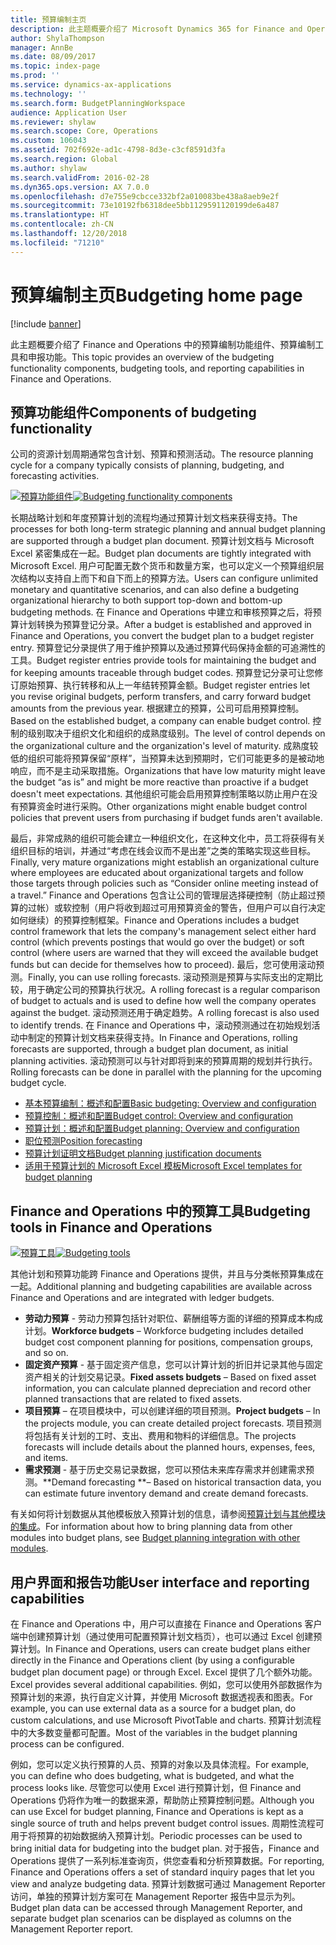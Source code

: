 ```yaml
---
title: 预算编制主页
description: 此主题概要介绍了 Microsoft Dynamics 365 for Finance and Operations 中的预算编制功能组件、预算编制工具和申报功能。
author: ShylaThompson
manager: AnnBe
ms.date: 08/09/2017
ms.topic: index-page
ms.prod: ''
ms.service: dynamics-ax-applications
ms.technology: ''
ms.search.form: BudgetPlanningWorkspace
audience: Application User
ms.reviewer: shylaw
ms.search.scope: Core, Operations
ms.custom: 106043
ms.assetid: 702f692e-ad1c-4798-8d3e-c3cf8591d3fa
ms.search.region: Global
ms.author: shylaw
ms.search.validFrom: 2016-02-28
ms.dyn365.ops.version: AX 7.0.0
ms.openlocfilehash: d7e755e9cbcce332bf2a010083be438a8aeb9e2f
ms.sourcegitcommit: 73e10192fb6318dee5bb1129591120199de6a487
ms.translationtype: HT
ms.contentlocale: zh-CN
ms.lasthandoff: 12/20/2018
ms.locfileid: "71210"
---
```

# <a name="budgeting-home-page"></a><span data-ttu-id="feb5b-103">预算编制主页</span><span class="sxs-lookup"><span data-stu-id="feb5b-103">Budgeting home page</span></span>

[!include [banner](../includes/banner.md)]

<span data-ttu-id="feb5b-104">此主题概要介绍了 Finance and Operations 中的预算编制功能组件、预算编制工具和申报功能。</span><span class="sxs-lookup"><span data-stu-id="feb5b-104">This topic provides an overview of the budgeting functionality components, budgeting tools, and reporting capabilities in Finance and Operations.</span></span> 

<a name="components-of-budgeting-functionality"></a><span data-ttu-id="feb5b-105">预算功能组件</span><span class="sxs-lookup"><span data-stu-id="feb5b-105">Components of budgeting functionality</span></span>
-------------------------------------

<span data-ttu-id="feb5b-106">公司的资源计划周期通常包含计划、预算和预测活动。</span><span class="sxs-lookup"><span data-stu-id="feb5b-106">The resource planning cycle for a company typically consists of planning, budgeting, and forecasting activities.</span></span>

<span data-ttu-id="feb5b-107">[![预算功能组件](./media/budgeting-functionality-components.jpg)](./media/budgeting-functionality-components.jpg)</span><span class="sxs-lookup"><span data-stu-id="feb5b-107">[![Budgeting functionality components](./media/budgeting-functionality-components.jpg)](./media/budgeting-functionality-components.jpg)</span></span>

<span data-ttu-id="feb5b-108">长期战略计划和年度预算计划的流程均通过预算计划文档来获得支持。</span><span class="sxs-lookup"><span data-stu-id="feb5b-108">The processes for both long-term strategic planning and annual budget planning are supported through a budget plan document.</span></span> <span data-ttu-id="feb5b-109">预算计划文档与 Microsoft Excel 紧密集成在一起。</span><span class="sxs-lookup"><span data-stu-id="feb5b-109">Budget plan documents are tightly integrated with Microsoft Excel.</span></span> <span data-ttu-id="feb5b-110">用户可配置无数个货币和数量方案，也可以定义一个预算组织层次结构以支持自上而下和自下而上的预算方法。</span><span class="sxs-lookup"><span data-stu-id="feb5b-110">Users can configure unlimited monetary and quantitative scenarios, and can also define a budgeting organizational hierarchy to both support top-down and bottom-up budgeting methods.</span></span> <span data-ttu-id="feb5b-111">在 Finance and Operations 中建立和审核预算之后，将预算计划转换为预算登记分录。</span><span class="sxs-lookup"><span data-stu-id="feb5b-111">After a budget is established and approved in Finance and Operations, you convert the budget plan to a budget register entry.</span></span> <span data-ttu-id="feb5b-112">预算登记分录提供了用于维护预算以及通过预算代码保持金额的可追溯性的工具。</span><span class="sxs-lookup"><span data-stu-id="feb5b-112">Budget register entries provide tools for maintaining the budget and for keeping amounts traceable through budget codes.</span></span> <span data-ttu-id="feb5b-113">预算登记分录可让您修订原始预算、执行转移和从上一年结转预算金额。</span><span class="sxs-lookup"><span data-stu-id="feb5b-113">Budget register entries let you revise original budgets, perform transfers, and carry forward budget amounts from the previous year.</span></span> <span data-ttu-id="feb5b-114">根据建立的预算，公司可启用预算控制。</span><span class="sxs-lookup"><span data-stu-id="feb5b-114">Based on the established budget, a company can enable budget control.</span></span> <span data-ttu-id="feb5b-115">控制的级别取决于组织文化和组织的成熟度级别。</span><span class="sxs-lookup"><span data-stu-id="feb5b-115">The level of control depends on the organizational culture and the organization's level of maturity.</span></span> <span data-ttu-id="feb5b-116">成熟度较低的组织可能将预算保留“原样”，当预算未达到预期时，它们可能更多的是被动地响应，而不是主动采取措施。</span><span class="sxs-lookup"><span data-stu-id="feb5b-116">Organizations that have low maturity might leave the budget “as is” and might be more reactive than proactive if a budget doesn't meet expectations.</span></span> <span data-ttu-id="feb5b-117">其他组织可能会启用预算控制策略以防止用户在没有预算资金时进行采购。</span><span class="sxs-lookup"><span data-stu-id="feb5b-117">Other organizations might enable budget control policies that prevent users from purchasing if budget funds aren't available.</span></span>

<span data-ttu-id="feb5b-118">最后，非常成熟的组织可能会建立一种组织文化，在这种文化中，员工将获得有关组织目标的培训，并通过“考虑在线会议而不是出差”之类的策略实现这些目标。</span><span class="sxs-lookup"><span data-stu-id="feb5b-118">Finally, very mature organizations might establish an organizational culture where employees are educated about organizational targets and follow those targets through policies such as “Consider online meeting instead of a travel.”</span></span> <span data-ttu-id="feb5b-119">Finance and Operations 包含让公司的管理层选择硬控制（防止超过预算的过帐）或软控制（用户将收到超过可用预算资金的警告，但用户可以自行决定如何继续）的预算控制框架。</span><span class="sxs-lookup"><span data-stu-id="feb5b-119">Finance and Operations includes a budget control framework that lets the company's management select either hard control (which prevents postings that would go over the budget) or soft control (where users are warned that they will exceed the available budget funds but can decide for themselves how to proceed).</span></span> <span data-ttu-id="feb5b-120">最后，您可使用滚动预测。</span><span class="sxs-lookup"><span data-stu-id="feb5b-120">Finally, you can use rolling forecasts.</span></span> <span data-ttu-id="feb5b-121">滚动预测是预算与实际支出的定期比较，用于确定公司的预算执行状况。</span><span class="sxs-lookup"><span data-stu-id="feb5b-121">A rolling forecast is a regular comparison of budget to actuals and is used to define how well the company operates against the budget.</span></span> <span data-ttu-id="feb5b-122">滚动预测还用于确定趋势。</span><span class="sxs-lookup"><span data-stu-id="feb5b-122">A rolling forecast is also used to identify trends.</span></span> <span data-ttu-id="feb5b-123">在 Finance and Operations 中，滚动预测通过在初始规划活动中制定的预算计划文档来获得支持。</span><span class="sxs-lookup"><span data-stu-id="feb5b-123">In Finance and Operations, rolling forecasts are supported, through a budget plan document, as initial planning activities.</span></span> <span data-ttu-id="feb5b-124">滚动预测可以与针对即将到来的预算周期的规划并行执行。</span><span class="sxs-lookup"><span data-stu-id="feb5b-124">Rolling forecasts can be done in parallel with the planning for the upcoming budget cycle.</span></span>

-   [<span data-ttu-id="feb5b-125">基本预算编制：概述和配置</span><span class="sxs-lookup"><span data-stu-id="feb5b-125">Basic budgeting: Overview and configuration</span></span>](basic-budgeting-overview-configuration.md)
-   [<span data-ttu-id="feb5b-126">预算控制：概述和配置</span><span class="sxs-lookup"><span data-stu-id="feb5b-126">Budget control: Overview and configuration</span></span>](budget-control-overview-configuration.md)
-   [<span data-ttu-id="feb5b-127">预算计划：概述和配置</span><span class="sxs-lookup"><span data-stu-id="feb5b-127">Budget planning: Overview and configuration</span></span>](budget-planning-overview-configuration.md)
-   [<span data-ttu-id="feb5b-128">职位预测</span><span class="sxs-lookup"><span data-stu-id="feb5b-128">Position forecasting</span></span>](position-forecasting.md)
-   [<span data-ttu-id="feb5b-129">预算计划证明文档</span><span class="sxs-lookup"><span data-stu-id="feb5b-129">Budget planning justification documents</span></span>](budget-planning-justification-docs.md)
-   [<span data-ttu-id="feb5b-130">适用于预算计划的 Microsoft Excel 模板</span><span class="sxs-lookup"><span data-stu-id="feb5b-130">Microsoft Excel templates for budget planning</span></span>](budget-planning-excel-templates.md)

## <a name="budgeting-tools-in-finance-and-operations"></a><span data-ttu-id="feb5b-131">Finance and Operations 中的预算工具</span><span class="sxs-lookup"><span data-stu-id="feb5b-131">Budgeting tools in Finance and Operations</span></span>
<span data-ttu-id="feb5b-132">[![预算工具](./media/budgeting-tools.jpg)](./media/budgeting-tools.jpg)</span><span class="sxs-lookup"><span data-stu-id="feb5b-132">[![Budgeting tools](./media/budgeting-tools.jpg)](./media/budgeting-tools.jpg)</span></span> 

<span data-ttu-id="feb5b-133">其他计划和预算功能跨 Finance and Operations 提供，并且与分类帐预算集成在一起。</span><span class="sxs-lookup"><span data-stu-id="feb5b-133">Additional planning and budgeting capabilities are available across Finance and Operations and are integrated with ledger budgets.</span></span>

-   <span data-ttu-id="feb5b-134">**劳动力预算** - 劳动力预算包括针对职位、薪酬组等方面的详细的预算成本构成计划。</span><span class="sxs-lookup"><span data-stu-id="feb5b-134">**Workforce budgets** – Workforce budgeting includes detailed budget cost component planning for positions, compensation groups, and so on.</span></span>
-   <span data-ttu-id="feb5b-135">**固定资产预算** - 基于固定资产信息，您可以计算计划的折旧并记录其他与固定资产相关的计划交易记录。</span><span class="sxs-lookup"><span data-stu-id="feb5b-135">**Fixed assets budgets** – Based on fixed asset information, you can calculate planned depreciation and record other planned transactions that are related to fixed assets.</span></span>
-   <span data-ttu-id="feb5b-136">**项目预算** – 在项目模块中，可以创建详细的项目预测。</span><span class="sxs-lookup"><span data-stu-id="feb5b-136">**Project budgets** – In the projects module, you can create detailed project forecasts.</span></span> <span data-ttu-id="feb5b-137">项目预测将包括有关计划的工时、支出、费用和物料的详细信息。</span><span class="sxs-lookup"><span data-stu-id="feb5b-137">The projects forecasts will include details about the planned hours, expenses, fees, and items.</span></span>
-   <span data-ttu-id="feb5b-138">**需求预测** - 基于历史交易记录数据，您可以预估未来库存需求并创建需求预测。</span><span class="sxs-lookup"><span data-stu-id="feb5b-138">\*\*Demand forecasting \*\*– Based on historical transaction data, you can estimate future inventory demand and create demand forecasts.</span></span>

<span data-ttu-id="feb5b-139">有关如何将计划数据从其他模板放入预算计划的信息，请参阅[预算计划与其他模块的集成](budget-planning-integration-other-modules.md)。</span><span class="sxs-lookup"><span data-stu-id="feb5b-139">For information about how to bring planning data from other modules into budget plans, see [Budget planning integration with other modules](budget-planning-integration-other-modules.md).</span></span>

## <a name="user-interface-and-reporting-capabilities"></a><span data-ttu-id="feb5b-140">用户界面和报告功能</span><span class="sxs-lookup"><span data-stu-id="feb5b-140">User interface and reporting capabilities</span></span>
<span data-ttu-id="feb5b-141">在 Finance and Operations 中，用户可以直接在 Finance and Operations 客户端中创建预算计划（通过使用可配置预算计划文档页），也可以通过 Excel 创建预算计划。</span><span class="sxs-lookup"><span data-stu-id="feb5b-141">In Finance and Operations, users can create budget plans either directly in the Finance and Operations client (by using a configurable budget plan document page) or through Excel.</span></span> <span data-ttu-id="feb5b-142">Excel 提供了几个额外功能。</span><span class="sxs-lookup"><span data-stu-id="feb5b-142">Excel provides several additional capabilities.</span></span> <span data-ttu-id="feb5b-143">例如，您可以使用外部数据作为预算计划的来源，执行自定义计算，并使用 Microsoft 数据透视表和图表。</span><span class="sxs-lookup"><span data-stu-id="feb5b-143">For example, you can use external data as a source for a budget plan, do custom calculations, and use Microsoft PivotTable and charts.</span></span> <span data-ttu-id="feb5b-144">预算计划流程中的大多数变量都可配置。</span><span class="sxs-lookup"><span data-stu-id="feb5b-144">Most of the variables in the budget planning process can be configured.</span></span> 

<span data-ttu-id="feb5b-145">例如，您可以定义执行预算的人员、预算的对象以及具体流程。</span><span class="sxs-lookup"><span data-stu-id="feb5b-145">For example, you can define who does budgeting, what is budgeted, and what the process looks like.</span></span> <span data-ttu-id="feb5b-146">尽管您可以使用 Excel 进行预算计划，但 Finance and Operations 仍将作为唯一的数据来源，帮助防止预算控制问题。</span><span class="sxs-lookup"><span data-stu-id="feb5b-146">Although you can use Excel for budget planning, Finance and Operations is kept as a single source of truth and helps prevent budget control issues.</span></span> <span data-ttu-id="feb5b-147">周期性流程可用于将预算的初始数据纳入预算计划。</span><span class="sxs-lookup"><span data-stu-id="feb5b-147">Periodic processes can be used to bring initial data for budgeting into the budget plan.</span></span> <span data-ttu-id="feb5b-148">对于报告，Finance and Operations 提供了一系列标准查询页，供您查看和分析预算数据。</span><span class="sxs-lookup"><span data-stu-id="feb5b-148">For reporting, Finance and Operations offers a set of standard inquiry pages that let you view and analyze budgeting data.</span></span> <span data-ttu-id="feb5b-149">预算计划数据可通过 Management Reporter 访问，单独的预算计划方案可在 Management Reporter 报告中显示为列。</span><span class="sxs-lookup"><span data-stu-id="feb5b-149">Budget plan data can be accessed through Management Reporter, and separate budget plan scenarios can be displayed as columns on the Management Reporter report.</span></span>






